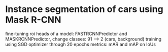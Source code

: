 # Instance segmentation of cars using Mask R-CNN
fine-tuning roi heads of a model: FASTRCNNPredictor and MASKRCNNPredictor, change classes: 91 --> 2 (cars, background)
training using SGD optimizer through 20 epochs 
metrics: mAR and mAP on IoUs
